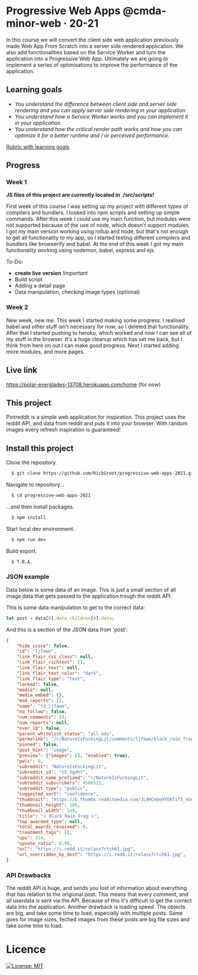 # Progressive Web Apps @cmda-minor-web · 20-21

In this course we will convert the client side web application previously made Web App From Scratch into a server side rendered application. We also add functionalities based on the Service Worker and turn the application into a Progressive Web App. Ultimately we are going to implement a series of optimisations to improve the performance of the application.  

## Learning goals
- _You understand the difference between client side and server side rendering and you can apply server side rendering
in your application_
- _You understand how a Service Worker works and you can implement it in your application._
- _You understand how the critical render path works and how you can optimize it for a better runtime and / or perceived performance._

[Rubric with learning goals](https://icthva.sharepoint.com/:x:/r/sites/FDMCI_EDU__CMD20_21_Minor_Web_5i7j73jt/_layouts/15/Doc.aspx?sourcedoc=%7B276F53A7-2531-4006-8AD2-08C9A82D3A11%7D&file=PWA%202021%20Rubric.xlsx&action=edit&mobileredirect=true&wdPreviousSession=92686bea-446f-40e3-9303-33fa3f832b82&wdOrigin=TEAMS-ELECTRON.teams.undefined)

## Progress
### Week 1

**JS files of this project are currently located in ./src/scripts!**

First week of this course I was setting up my project with different types of compilers and bundlers. I looked into npm scripts and setting up simple commands. After this week I could use my main function, but modules were not supported because of the use of node, which doesn't support modules. I got my main version working using rollup and node, but that's not enough to get all functionality to my app, so I started testing different compilers and bundlers like browserify and babel. At the end of this week I got my main functionality working using nodemon, babel, express and ejs.  

To-Do:
* **create live version** *!important*
* Build script
* Adding a detail page
* Data manipulation, checking image types (optional)

### Week 2
New week, new me. This week I started making some progress. I realised babel and other stuff isn't necessary for now, so I deleted that functionality. After that I started pushing to heroku, which worked and now I can see all of my stuff in the browser. It's a huge cleanup which has set me back, but I think from here on out I can make good progress. Next I started adding more modules, and more pages.

<!-- Add a link to your live demo in Github Pages 🌐-->
## Live link
https://polar-everglades-13708.herokuapp.com/home (for now)

<!-- ☝️ replace this description with a description of your own work -->
## This project
Pintreddit is a simple web application for inspiration. This project uses the reddit API, and data from reddit and puts it into your browser. With random images every refresh inspiration is guaranteed!

## Install this project
    
Clone the repository.
```bash
  $ git clone https://github.com/RickGroot/progressive-web-apps-2021.git
```
    
Navigate to repository...
```bash
  $ cd progressive-web-apps-2021
```

...and then install packages.
```bash
  $ npm install
```
    
Start local dev environment.
```bash
  $ npm run dev
```
    
Build export.
```bash
  $ T.B.A.
```

<!-- Add a nice image here at the end of the week, showing off your shiny frontend 📸 -->

<!-- Maybe a table of contents here? 📚 -->

<!-- How about a section that describes how to install this project? 🤓 -->

<!-- ...but how does one use this project? What are its features 🤔 -->
### JSON example
Data below is some data of an image. This is just a small section of all image data that gets passed to the application trough the reddit API.    

This is some data manipulation to get to the correct data:
```js
let post = data[0].data.children[0].data;
```
    
And this is a section of the JSON data from 'post':
```json
{
    "hide_score": false,
    "id": "ljfawo",
    "link_flair_css_class": null,
    "link_flair_richtext": [],
    "link_flair_text": null,
    "link_flair_text_color": "dark",
    "link_flair_type": "text",
    "locked": false,
    "media": null,
    "media_embed": {},
    "mod_reports": [],
    "name": "t3_ljfawo",
    "no_follow": false,
    "num_comments": 23,
    "num_reports": null,
    "over_18": false,
    "parent_whitelist_status": "all_ads",
    "permalink": "/r/NatureIsFuckingLit/comments/ljfawo/black_rain_frog/",
    "pinned": false,
    "post_hint": "image",
    "preview": {"images": [], "enabled": true},
    "pwls": 6,
    "subreddit": "NatureIsFuckingLit",
    "subreddit_id": "t5_3gdh7",
    "subreddit_name_prefixed": "r/NatureIsFuckingLit",
    "subreddit_subscribers": 4580511,
    "subreddit_type": "public",
    "suggested_sort": "confidence",
    "thumbnail": "https://b.thumbs.redditmedia.com/JL9HCmUeXYEKTiT3_XGdaBFUOubPNRMP_74jRwHnMXo.jpg",
    "thumbnail_height": 105,
    "thumbnail_width": 140,
    "title": "🔥 Black Rain Frog 🔥",
    "top_awarded_type": null,
    "total_awards_received": 0,
    "treatment_tags": [],
    "ups": 314,
    "upvote_ratio": 0.99,
    "url": "https://i.redd.it/rolasx7rtch61.jpg",
    "url_overridden_by_dest": "https://i.redd.it/rolasx7rtch61.jpg",
}
```

### API Drawbacks
The reddit API is huge, and sends you lost of information about everything that has relation to the origional post. This means that every comment, and all userdata is sent via the API. Because of this it's difficult to get the correct data into the application. Another drawback is loading speed. The objects are big, and take some time to load, especially with multiple posts. Same goes for image sizes, feched images from these posts are big file sizes and take some time to load.
<!-- What external data source is featured in your project and what are its properties 🌠 -->

<!-- Maybe a checklist of done stuff and stuff still on your wishlist? ✅ -->

<!-- How about a license here? 📜 (or is it a licence?) 🤷 -->
# Licence
[![License: MIT](https://img.shields.io/badge/License-MIT-yellow.svg)](https://opensource.org/licenses/MIT)